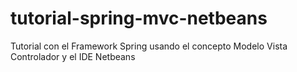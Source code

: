 # tutorial-spring-mvc-netbeans
Tutorial con el Framework Spring usando el concepto Modelo Vista Controlador y el IDE Netbeans
